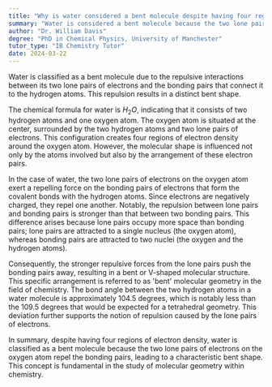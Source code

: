 ```yaml
---
title: "Why is water considered a bent molecule despite having four regions of electron density?"
summary: "Water is considered a bent molecule because the two lone pairs of electrons repel the bonding pairs, causing a bent shape."
author: "Dr. William Davis"
degree: "PhD in Chemical Physics, University of Manchester"
tutor_type: "IB Chemistry Tutor"
date: 2024-03-22
---
```


Water is classified as a bent molecule due to the repulsive interactions between its two lone pairs of electrons and the bonding pairs that connect it to the hydrogen atoms. This repulsion results in a distinct bent shape.

The chemical formula for water is $H_2O$, indicating that it consists of two hydrogen atoms and one oxygen atom. The oxygen atom is situated at the center, surrounded by the two hydrogen atoms and two lone pairs of electrons. This configuration creates four regions of electron density around the oxygen atom. However, the molecular shape is influenced not only by the atoms involved but also by the arrangement of these electron pairs.

In the case of water, the two lone pairs of electrons on the oxygen atom exert a repelling force on the bonding pairs of electrons that form the covalent bonds with the hydrogen atoms. Since electrons are negatively charged, they repel one another. Notably, the repulsion between lone pairs and bonding pairs is stronger than that between two bonding pairs. This difference arises because lone pairs occupy more space than bonding pairs; lone pairs are attracted to a single nucleus (the oxygen atom), whereas bonding pairs are attracted to two nuclei (the oxygen and the hydrogen atoms).

Consequently, the stronger repulsive forces from the lone pairs push the bonding pairs away, resulting in a bent or V-shaped molecular structure. This specific arrangement is referred to as 'bent' molecular geometry in the field of chemistry. The bond angle between the two hydrogen atoms in a water molecule is approximately $104.5$ degrees, which is notably less than the $109.5$ degrees that would be expected for a tetrahedral geometry. This deviation further supports the notion of repulsion caused by the lone pairs of electrons.

In summary, despite having four regions of electron density, water is classified as a bent molecule because the two lone pairs of electrons on the oxygen atom repel the bonding pairs, leading to a characteristic bent shape. This concept is fundamental in the study of molecular geometry within chemistry.
    